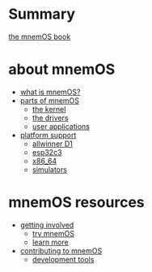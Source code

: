 # Summary

[the mnemOS book](./intro.md)

# about mnemOS

- [what is mnemOS?](./what-is-mnemos.md)
- [parts of mnemOS](./components/intro.md)
    - [the kernel](./components/kernel.md)
    - [the drivers](./components/drivers.md)
    - [user applications](./components/userspace.md)
- [platform support]()
    - [allwinner D1]()
    - [esp32c3]()
    - [x86_64]()
    - [simulators]()

# mnemOS resources

- [getting involved]()
    - [try mnemOS]()
    - [learn more]()
- [contributing to mnemOS]()
    - [development tools]()